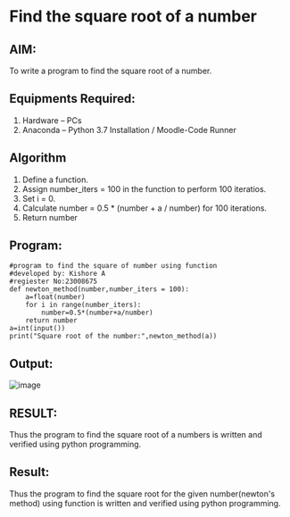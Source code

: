 # Find the square root of a number

## AIM:
To write a program to find the square root of a number.

## Equipments Required:
1. Hardware – PCs
2. Anaconda – Python 3.7 Installation / Moodle-Code Runner

## Algorithm
1. Define a function.
2. Assign number_iters = 100 in the function to perform 100 iteratios.
3. Set i = 0.
4. Calculate  number = 0.5 * (number + a / number) for 100 iterations.
5. Return number

## Program:
```
#program to find the square of number using function
#developed by: Kishore A
#regiester No:23008675
def newton_method(number,number_iters = 100):
    a=float(number)
    for i in range(number_iters):
        number=0.5*(number+a/number)
    return number
a=int(input())
print("Square root of the number:",newton_method(a))
```

## Output:
![image](https://github.com/Kishore23008675/Square-root-of-a-number/assets/144979375/49053822-1549-4984-9a98-7c7e1d7725d0)
## RESULT:
Thus the program to find the square root of a numbers is written and verified using python programming.



## Result:
Thus the program to find the square root for the given number(newton's method) using function is written and verified using python programming.
